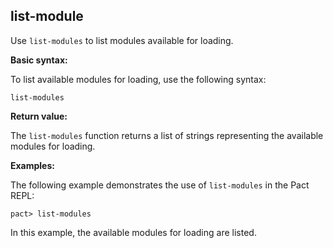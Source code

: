 ## list-module
Use `list-modules` to list modules available for loading.

**Basic syntax:**

To list available modules for loading, use the following syntax:

```
list-modules
```

**Return value:**

The `list-modules` function returns a list of strings representing the available modules for loading.

**Examples:**

The following example demonstrates the use of `list-modules` in the Pact REPL:

```pact
pact> list-modules
```

In this example, the available modules for loading are listed.
